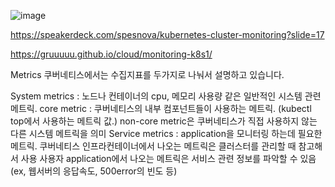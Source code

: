 ![image](https://user-images.githubusercontent.com/23617635/143401018-d3fbb452-3d1e-47bd-b9bc-aee8ee557407.png)

https://speakerdeck.com/spesnova/kubernetes-cluster-monitoring?slide=17

https://gruuuuu.github.io/cloud/monitoring-k8s1/

Metrics
쿠버네티스에서는 수집지표를 두가지로 나눠서 설명하고 있습니다.

System metrics : 노드나 컨테이너의 cpu, 메모리 사용량 같은 일반적인 시스템 관련 메트릭.
core metric : 쿠버네티스의 내부 컴포넌트들이 사용하는 메트릭. (kubectl top에서 사용하는 메트릭 값.)
non-core metric은 쿠버네티스가 직접 사용하지 않는 다른 시스템 메트릭을 의미
Service metrics : application을 모니터링 하는데 필요한 메트릭.
쿠버네티스 인프라컨테이너에서 나오는 메트릭은 클러스터를 관리할 때 참고해서 사용
사용자 application에서 나오는 메트릭은 서비스 관련 정보를 파악할 수 있음 (ex, 웹서버의 응답속도, 500error의 빈도 등)